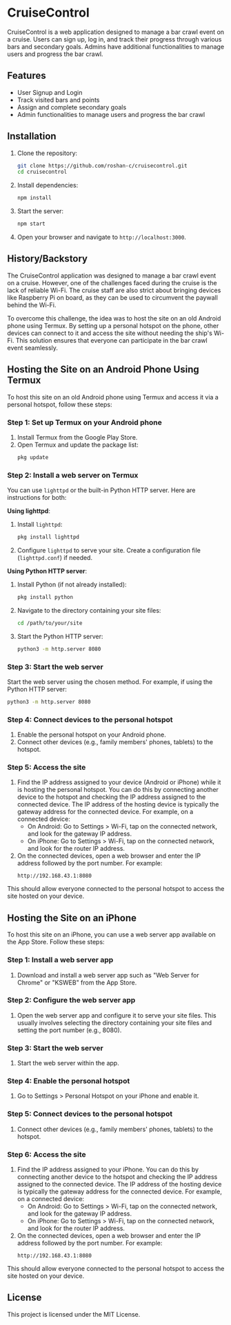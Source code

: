 # CruiseControl

CruiseControl is a web application designed to manage a bar crawl event on a cruise. Users can sign up, log in, and track their progress through various bars and secondary goals. Admins have additional functionalities to manage users and progress the bar crawl.

## Features

- User Signup and Login
- Track visited bars and points
- Assign and complete secondary goals
- Admin functionalities to manage users and progress the bar crawl

## Installation

1. Clone the repository:
    ```sh
    git clone https://github.com/roshan-c/cruisecontrol.git
    cd cruisecontrol
    ```

2. Install dependencies:
    ```sh
    npm install
    ```

3. Start the server:
    ```sh
    npm start
    ```

4. Open your browser and navigate to `http://localhost:3000`.

## History/Backstory

The CruiseControl application was designed to manage a bar crawl event on a cruise. However, one of the challenges faced during the cruise is the lack of reliable Wi-Fi. The cruise staff are also strict about bringing devices like Raspberry Pi on board, as they can be used to circumvent the paywall behind the Wi-Fi.

To overcome this challenge, the idea was to host the site on an old Android phone using Termux. By setting up a personal hotspot on the phone, other devices can connect to it and access the site without needing the ship's Wi-Fi. This solution ensures that everyone can participate in the bar crawl event seamlessly.

## Hosting the Site on an Android Phone Using Termux

To host this site on an old Android phone using Termux and access it via a personal hotspot, follow these steps:

### Step 1: Set up Termux on your Android phone
1. Install Termux from the Google Play Store.
2. Open Termux and update the package list:
   ```sh
   pkg update
   ```

### Step 2: Install a web server on Termux
You can use `lighttpd` or the built-in Python HTTP server. Here are instructions for both:

**Using lighttpd**:
1. Install `lighttpd`:
   ```sh
   pkg install lighttpd
   ```
2. Configure `lighttpd` to serve your site. Create a configuration file (`lighttpd.conf`) if needed.

**Using Python HTTP server**:
1. Install Python (if not already installed):
   ```sh
   pkg install python
   ```
2. Navigate to the directory containing your site files:
   ```sh
   cd /path/to/your/site
   ```
3. Start the Python HTTP server:
   ```sh
   python3 -m http.server 8080
   ```

### Step 3: Start the web server
Start the web server using the chosen method. For example, if using the Python HTTP server:
```sh
python3 -m http.server 8080
```

### Step 4: Connect devices to the personal hotspot
1. Enable the personal hotspot on your Android phone.
2. Connect other devices (e.g., family members' phones, tablets) to the hotspot.

### Step 5: Access the site
1. Find the IP address assigned to your device (Android or iPhone) while it is hosting the personal hotspot. You can do this by connecting another device to the hotspot and checking the IP address assigned to the connected device. The IP address of the hosting device is typically the gateway address for the connected device. For example, on a connected device:
   - On Android: Go to Settings > Wi-Fi, tap on the connected network, and look for the gateway IP address.
   - On iPhone: Go to Settings > Wi-Fi, tap on the connected network, and look for the router IP address.
2. On the connected devices, open a web browser and enter the IP address followed by the port number. For example:
   ```
   http://192.168.43.1:8080
   ```

This should allow everyone connected to the personal hotspot to access the site hosted on your device.

## Hosting the Site on an iPhone

To host this site on an iPhone, you can use a web server app available on the App Store. Follow these steps:

### Step 1: Install a web server app
1. Download and install a web server app such as "Web Server for Chrome" or "KSWEB" from the App Store.

### Step 2: Configure the web server app
1. Open the web server app and configure it to serve your site files. This usually involves selecting the directory containing your site files and setting the port number (e.g., 8080).

### Step 3: Start the web server
1. Start the web server within the app.

### Step 4: Enable the personal hotspot
1. Go to Settings > Personal Hotspot on your iPhone and enable it.

### Step 5: Connect devices to the personal hotspot
1. Connect other devices (e.g., family members' phones, tablets) to the hotspot.

### Step 6: Access the site
1. Find the IP address assigned to your iPhone. You can do this by connecting another device to the hotspot and checking the IP address assigned to the connected device. The IP address of the hosting device is typically the gateway address for the connected device. For example, on a connected device:
   - On Android: Go to Settings > Wi-Fi, tap on the connected network, and look for the gateway IP address.
   - On iPhone: Go to Settings > Wi-Fi, tap on the connected network, and look for the router IP address.
2. On the connected devices, open a web browser and enter the IP address followed by the port number. For example:
   ```
   http://192.168.43.1:8080
   ```

This should allow everyone connected to the personal hotspot to access the site hosted on your device.

## License

This project is licensed under the MIT License.
